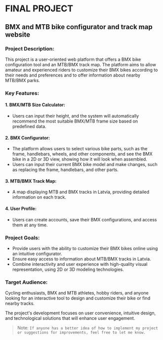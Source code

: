 # FINAL PROJECT
## BMX and MTB bike configurator and track map website

### Project Description:

This project is a user-oriented web platform that offers a BMX bike configuration tool and an MTB/BMX track map. The platform aims to allow amateur and experienced riders to customize their BMX bikes according to their needs and preferences and to offer information about nearby MTB/BMX parks.

### Key Features:
#### 1. BMX/MTB Size Calculator:
- Users can input their height, and the system will automatically recommend the most suitable BMX/MTB frame size based on predefined data.
#### 2. BMX Configurator:
- The platform allows users to select various bike parts, such as the frame, handlebars, wheels, and other components, and see the BMX bike in a 2D or 3D view, showing how it will look when assembled.
- Users can input their current BMX bike model and make changes, such as replacing the frame, handlebars, and other parts.
#### 3. MTB/BMX Track Map:
- A map displaying MTB and BMX tracks in Latvia, providing detailed information on each track.
#### 4. User Profile:
- Users can create accounts, save their BMX configurations, and access them at any time.

### Project Goals:
- Provide users with the ability to customize their BMX bikes online using an intuitive configurator.
- Ensure easy access to information about MTB/BMX tracks in Latvia.
- Combine interactivity and user experience with high-quality visual representation, using 2D or 3D modeling technologies.

### Target Audience:

Cycling enthusiasts, BMX and MTB athletes, hobby riders, and anyone looking for an interactive tool to design and customize their bike or find nearby tracks.

The project's development focuses on user convenience, intuitive design, and technological solutions that will enhance user engagement.



> Note: `If anyone has a better idea of how to implement my project or suggestions for improvements, feel free to let me know.`
